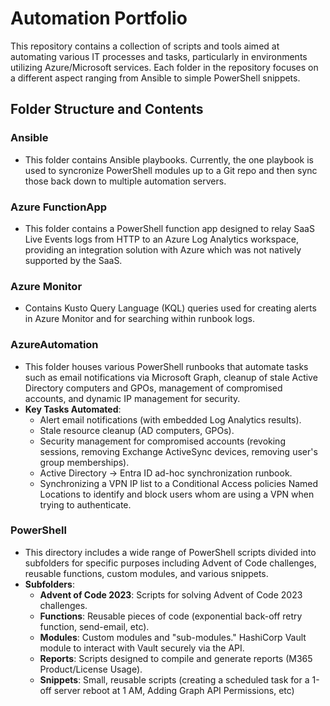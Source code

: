 # Automation Portfolio

This repository contains a collection of scripts and tools aimed at automating various IT processes and tasks, particularly in environments utilizing Azure/Microsoft services. Each folder in the repository focuses on a different aspect ranging from Ansible to simple PowerShell snippets.

## Folder Structure and Contents

### Ansible

- This folder contains Ansible playbooks. Currently, the one playbook is used to syncronize PowerShell modules up to a Git repo and then sync those back down to multiple automation servers.


### Azure FunctionApp

- This folder contains a PowerShell function app designed to relay SaaS Live Events logs from HTTP to an Azure Log Analytics workspace, providing an integration solution with Azure which was not natively supported by the SaaS.

### Azure Monitor

- Contains Kusto Query Language (KQL) queries used for creating alerts in Azure Monitor and for searching within runbook logs.

### AzureAutomation

- This folder houses various PowerShell runbooks that automate tasks such as email notifications via Microsoft Graph, cleanup of stale Active Directory computers and GPOs, management of compromised accounts, and dynamic IP management for security.
- **Key Tasks Automated**:
  - Alert email notifications (with embedded Log Analytics results).
  - Stale resource cleanup (AD computers, GPOs).
  - Security management for compromised accounts (revoking sessions, removing Exchange ActiveSync devices, removing user's group memberships).
  - Active Directory -> Entra ID ad-hoc synchronization runbook.
  - Synchronizing a VPN IP list to a Conditional Access policies Named Locations to identify and block users whom are using a VPN when trying to authenticate.

### PowerShell

- This directory includes a wide range of PowerShell scripts divided into subfolders for specific purposes including Advent of Code challenges, reusable functions, custom modules, and various snippets.
- **Subfolders**:
  - **Advent of Code 2023**: Scripts for solving Advent of Code 2023 challenges.
  - **Functions**: Reusable pieces of code (exponential back-off retry function, send-email, etc).
  - **Modules**: Custom modules and "sub-modules." HashiCorp Vault module to interact with Vault securely via the API.
  - **Reports**: Scripts designed to compile and generate reports (M365 Product/License Usage).
  - **Snippets**: Small, reusable scripts (creating a scheduled task for a 1-off server reboot at 1 AM, Adding Graph API Permissions, etc)
